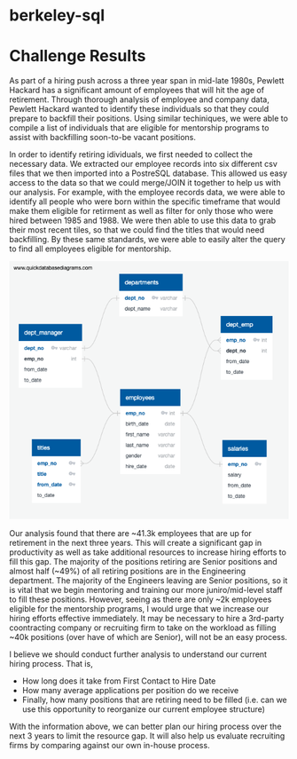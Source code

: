 # berkeley-sql

# Challenge Results

  As part of a hiring push across a three year span in mid-late 1980s, Pewlett Hackard has a significant amount of employees that will hit the age of retirement. Through thorough analysis of employee and company data, Pewlett Hackard wanted to identify these individuals so that they could prepare to backfill their positions. Using similar techiniques, we were able to compile a list of individuals that are eligible for mentorship programs to assist with backfilling soon-to-be vacant positions.

  In order to identify retiring idividuals, we first needed to collect the necessary data. We extracted our employee records into six different csv files that we then imported into a PostreSQL database. This allowed us easy access to the data so that we could merge/JOIN it together to help us with our analysis. For example, with the employee records data, we were able to identify all people who were born within the specific timeframe that would make them eligible for retirment as well as filter for only those who were hired between 1985 and 1988. We were then able to use this data to grab their most recent tiles, so that we could find the titles that would need backfilling. By these same standards, we were able to easily alter the query to find all employees eligible for mentorship.
  
  ![Pewlett Hackard Employee Schema ERD](https://github.com/csparkma/berkeley-sql/blob/master/challenge_resources/EmployeeDB.png)
  
   Our analysis found that there are ~41.3k employees that are up for retirement in the next three years. This will create a significant gap in productivity as well as take additional resources to increase hiring efforts to fill this gap. The majority of the positions retiring are Senior positions and almost half (~49%) of all retiring positions are in the Engineering department. The majority of the Engineers leaving are Senior positions, so it is vital that we begin mentoring and training our more juniro/mid-level staff to fill these positions. However, seeing as there are only ~2k employees eligible for the mentorship programs, I would urge that we increase our hiring efforts effective immediately. It may be necessary to hire a 3rd-party coontracting company or recruiting firm to take on the workload as filling ~40k positions (over have of which are Senior), will not be an easy process.
    
   I believe we should conduct further analysis to understand our current hiring process. That is,
   - How long does it take from First Contact to Hire Date
   - How many average applications per position do we receive
   - Finally, how many positions that are retiring need to be filled (i.e. can we use this opportunity to reorganize our current employee structure)

With the information above, we can better plan our hiring process over the next 3 years to limit the resource gap. It will also help us evaluate recruiting firms by comparing against our own in-house process.
